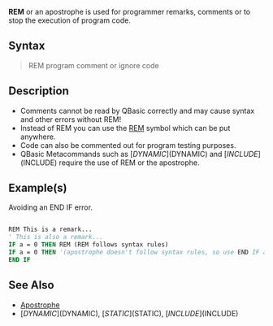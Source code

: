 **REM** or an apostrophe is used for programmer remarks, comments or to stop the execution of program code.

## Syntax

> REM program comment or ignore code

## Description

* Comments cannot be read by QBasic correctly and may cause syntax and other errors without REM!
* Instead of REM you can use the [REM](REM) symbol which can be put anywhere.
* Code can also be commented out for program testing purposes.
* QBasic Metacommands such as [$DYNAMIC]($DYNAMIC) and [$INCLUDE]($INCLUDE) require the use of REM or the apostrophe.  

## Example(s)

Avoiding an END IF error.

```vb

REM This is a remark...
' This is also a remark...
IF a = 0 THEN REM (REM follows syntax rules)
IF a = 0 THEN '(apostrophe doesn't follow syntax rules, so use END IF after this)
END IF 

```

## See Also
 
* [Apostrophe](Apostrophe)
* [$DYNAMIC]($DYNAMIC), [$STATIC]($STATIC), [$INCLUDE]($INCLUDE)
